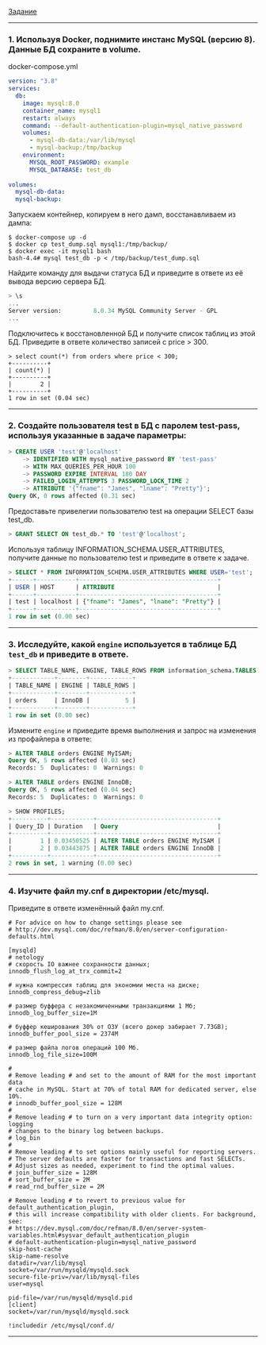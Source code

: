 [Задание](https://github.com/netology-code/virt-homeworks/blob/virt-11/06-db-03-mysql/README.md)

------

### 1. Используя Docker, поднимите инстанс MySQL (версию 8). Данные БД сохраните в volume.

docker-compose.yml
```yaml
version: "3.8"
services:
  db:
    image: mysql:8.0
    container_name: mysql1
    restart: always
    command: --default-authentication-plugin=mysql_native_password
    volumes:
      - mysql-db-data:/var/lib/mysql
      - mysql-backup:/tmp/backup
    environment:
      MYSQL_ROOT_PASSWORD: example
      MYSQL_DATABASE: test_db
  
volumes:
  mysql-db-data:
  mysql-backup:
```

Запускаем контейнер, копируем в него дамп, восстанавливаем из дампа:

```shell
$ docker-compose up -d
$ docker cp test_dump.sql mysql1:/tmp/backup/
$ docker exec -it mysql1 bash
bash-4.4# mysql test_db -p < /tmp/backup/test_dump.sql
```

Найдите команду для выдачи статуса БД и приведите в ответе из её вывода версию сервера БД.

```sql
> \s
...
Server version:         8.0.34 MySQL Community Server - GPL
...
```
Подключитесь к восстановленной БД и получите список таблиц из этой БД. Приведите в ответе количество записей с price > 300.

```shell
> select count(*) from orders where price < 300;
+----------+
| count(*) |
+----------+
|        2 |
+----------+
1 row in set (0.04 sec)
```

---

### 2. Создайте пользователя test в БД c паролем test-pass, используя указанные в задаче параметры:

```sql
> CREATE USER 'test'@'localhost'
    -> IDENTIFIED WITH mysql_native_password BY 'test-pass'
    -> WITH MAX_QUERIES_PER_HOUR 100
    -> PASSWORD EXPIRE INTERVAL 180 DAY
    -> FAILED_LOGIN_ATTEMPTS 3 PASSWORD_LOCK_TIME 2
    -> ATTRIBUTE '{"fname": "James", "lname": "Pretty"}';
Query OK, 0 rows affected (0.31 sec)
```

Предоставьте привелегии пользователю test на операции SELECT базы test_db.

```sql
> GRANT SELECT ON test_db.* TO 'test'@'localhost';
```

Используя таблицу INFORMATION_SCHEMA.USER_ATTRIBUTES, получите данные по пользователю test и приведите в ответе к задаче.

```sql
> SELECT * FROM INFORMATION_SCHEMA.USER_ATTRIBUTES WHERE USER='test';
+------+-----------+---------------------------------------+
| USER | HOST      | ATTRIBUTE                             |
+------+-----------+---------------------------------------+
| test | localhost | {"fname": "James", "lname": "Pretty"} |
+------+-----------+---------------------------------------+
1 row in set (0.00 sec)
```

---

### 3. Исследуйте, какой `engine` используется в таблице БД `test_db` и приведите в ответе.

```sql
> SELECT TABLE_NAME, ENGINE, TABLE_ROWS FROM information_schema.TABLES WHERE TABLE_SCHEMA = 'test_db';
+------------+--------+------------+
| TABLE_NAME | ENGINE | TABLE_ROWS |
+------------+--------+------------+
| orders     | InnoDB |          5 |
+------------+--------+------------+
1 row in set (0.00 sec)
```

Измените `engine` и приведите время выполнения и запрос на изменения из профайлера в ответе:

```sql
> ALTER TABLE orders ENGINE MyISAM;
Query OK, 5 rows affected (0.03 sec)
Records: 5  Duplicates: 0  Warnings: 0

> ALTER TABLE orders ENGINE InnoDB;
Query OK, 5 rows affected (0.04 sec)
Records: 5  Duplicates: 0  Warnings: 0

> SHOW PROFILES;
+----------+------------+----------------------------------+
| Query_ID | Duration   | Query                            |
+----------+------------+----------------------------------+
|        1 | 0.03450525 | ALTER TABLE orders ENGINE MyISAM |
|        2 | 0.03443875 | ALTER TABLE orders ENGINE InnoDB |
+----------+------------+----------------------------------+
2 rows in set, 1 warning (0.00 sec)
```

---

### 4. Изучите файл my.cnf в директории /etc/mysql.

Приведите в ответе изменённый файл my.cnf.

```editorconfig
# For advice on how to change settings please see
# http://dev.mysql.com/doc/refman/8.0/en/server-configuration-defaults.html

[mysqld]
# netology
# скорость IO важнее сохранности данных;
innodb_flush_log_at_trx_commit=2

# нужна компрессия таблиц для экономии места на диске;
innodb_compress_debug=zlib

# размер буффера с незакомиченными транзакциями 1 Мб;
innodb_log_buffer_size=1M

# буффер кеширования 30% от ОЗУ (всего докер забирает 7.73GB);
innodb_buffer_pool_size = 2374M

# размер файла логов операций 100 Мб.
innodb_log_file_size=100M

#
# Remove leading # and set to the amount of RAM for the most important data
# cache in MySQL. Start at 70% of total RAM for dedicated server, else 10%.
# innodb_buffer_pool_size = 128M
#
# Remove leading # to turn on a very important data integrity option: logging
# changes to the binary log between backups.
# log_bin
#
# Remove leading # to set options mainly useful for reporting servers.
# The server defaults are faster for transactions and fast SELECTs.
# Adjust sizes as needed, experiment to find the optimal values.
# join_buffer_size = 128M
# sort_buffer_size = 2M
# read_rnd_buffer_size = 2M

# Remove leading # to revert to previous value for default_authentication_plugin,
# this will increase compatibility with older clients. For background, see:
# https://dev.mysql.com/doc/refman/8.0/en/server-system-variables.html#sysvar_default_authentication_plugin
# default-authentication-plugin=mysql_native_password
skip-host-cache
skip-name-resolve
datadir=/var/lib/mysql
socket=/var/run/mysqld/mysqld.sock
secure-file-priv=/var/lib/mysql-files
user=mysql

pid-file=/var/run/mysqld/mysqld.pid
[client]
socket=/var/run/mysqld/mysqld.sock

!includedir /etc/mysql/conf.d/
```

---